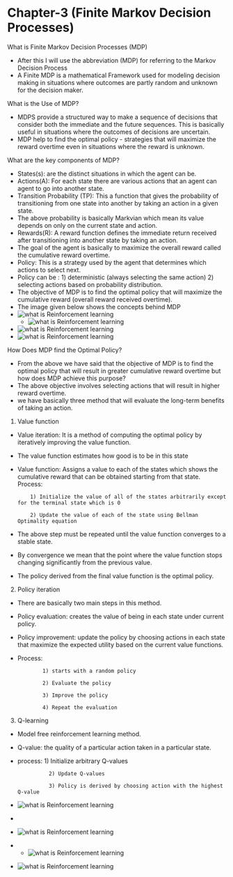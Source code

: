 # Chapter-3 (Finite Markov Decision Processes)

What is Finite Markov Decision Processes (MDP)

- After this I will use the abbreviation (MDP) for referring to the Markov Decision Process
- A Finite MDP is a mathematical Framework used for modeling decision making in situations where outcomes are partly random and unknown for the decision maker.

What is the Use of MDP?

- MDPS provide a structured way to make a sequence of decisions that consider both the immediate and the future sequences. This is basically useful in situations where the outcomes of decisions are uncertain.
- MDP help to find the optimal policy - strategies that will maximize the reward overtime even in situations where the reward is unknown.


What are the key components of MDP?

- States(s): are the distinct situations in which the agent can be.
- Actions(A): For each state there are various actions that an agent can agent to go into another state.
- Transition Probability (TP): This a function that gives the probability of transitioning from one state into another by taking an action in a given state.
- The above probability is basically Markvian which mean its value depends on only on the current state and action.
- Rewards(R): A reward function defines the immediate return received after transitioning into another state by taking an action.
- The goal of the agent is basically to maximize the overall reward called the cumulative reward overtime.
- Policy: This is a strategy used by the agent that determines which actions to select next.
- Policy can be : 1) deterministic (always selecting the same action) 2) selecting actions based on probability distribution.
- The objective of MDP is to find the optimal policy that will maximize the cumulative reward (overall reward received overtime).
- The image given below shows the concepts behind MDP
- ![what is Reinforcement learning](/Images/markov.jpg "Optional title attribute")
  - ![what is Reinforcement learning](/Images/markov2.jpg "Optional title attribute")
- ![what is Reinforcement learning](/Images/markov3.jpg "Optional title attribute")
- ![what is Reinforcement learning](/Images/markov4.jpg "Optional title attribute")

How Does MDP find the Optimal Policy?

- From the above we have said that the objective of MDP is to find the optimal policy that will result in greater cumulative reward overtime but how does MDP achieve this purpose?
- The above objective involves selecting actions that will result in higher reward overtime.
- we have basically three method that will evaluate the long-term benefits of taking an action.

1) Value function 
- Value iteration: It is a method of computing the optimal policy by iteratively improving the value function.
- The value function estimates how good is to be in this state
- Value function: Assigns a value to each of the states which shows the cumulative reward that can be obtained starting from that state.
Process:

          1) Initialize the value of all of the states arbitrarily except for the terminal state which is 0

          2) Update the value of each of the state using Bellman Optimality equation

- The above step must be repeated until the value function converges to a stable state.
- By convergence we mean that the point where the value function stops changing significantly from the previous value.
- The policy derived from the final value function is the optimal policy.
2) Policy iteration

- There are basically two main steps in this method.
- Policy evaluation: creates the value of being in each state under current policy.
- Policy improvement: update the policy by choosing actions in each state that maximize the expected utility based on the current value functions.
- Process:

              1) starts with a random policy

              2) Evaluate the policy

              3) Improve the policy

              4) Repeat the evaluation
3) Q-learning 

- Model free reinforcement learning method.
- Q-value: the quality of a particular action taken in a particular state.
- process:
                1) Initialize arbitrary Q-values

                2) Update Q-values

                3) Policy is derived by choosing action with the highest Q-value

- ![what is Reinforcement learning](/Images/reinn.jpg "Optional title attribute")
- 
- ![what is Reinforcement learning](/Images/reinn2.jpg "Optional title attribute")

- - ![what is Reinforcement learning](/Images/math1.jpg "Optional title attribute")
- ![what is Reinforcement learning](/Images/math2.jpg "Optional title attribute")


